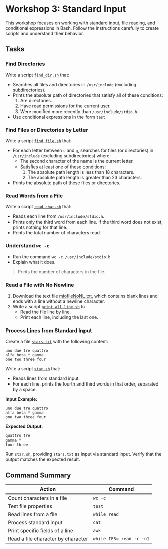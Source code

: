 # Workshop 3: Standard Input

This workshop focuses on working with standard input, file reading, and conditional expressions in Bash. Follow the instructions carefully to create scripts and understand their behavior.

## Tasks

### Find Directories
Write a script [`find_dir.sh`](./code/find_dir.sh) that:
- Searches all files and directories in `/usr/include` (excluding subdirectories).
- Prints the absolute path of directories that satisfy all of these conditions:
  1. Are directories.
  2. Have read permissions for the current user.
  3. Were modified more recently than `/usr/include/stdio.h`.
- Use conditional expressions in the form `test`.

### Find Files or Directories by Letter
Write a script [`find_file.sh`](./code/find_file.sh) that:
- For each letter between `c` and `g`, searches for files (or directories) in `/usr/include` (excluding subdirectories) where:
  - The second character of the name is the current letter.
  - Satisfies at least one of these conditions:
    1. The absolute path length is less than 18 characters.
    2. The absolute path length is greater than 23 characters.
- Prints the absolute path of these files or directories.

### Read Words from a File
Write a script [`read_char.sh`](./code/read_char.sh) that:
- Reads each line from `/usr/include/stdio.h`.
- Prints only the third word from each line. If the third word does not exist, prints nothing for that line.
- Prints the total number of characters read.

### Understand `wc -c`
- Run the command `wc -c /usr/include/stdio.h`.
- Explain what it does.
  
> Prints the number of characters in the file.

### Read a File with No Newline
1. Download the text file [miofileNoNL.txt](./code/miofileNoNL.txt), which contains blank lines and ends with a line without a newline character.
2. Write a script [`print_all_line.sh`](./code/print_all_line.sh) to:
   - Read the file line by line.
   - Print each line, including the last one.

### Process Lines from Standard Input
Create a file [`stars.txt`](./code/stars.txt) with the following content:
```
uno due tre quattro
alfa beta * gamma
one two three four
```

Write a script [`star.sh`](./code/star.sh) that:
- Reads lines from standard input.
- For each line, prints the fourth and third words in that order, separated by a space.

**Input Example:**
```
uno due tre quattro
alfa beta * gamma
one two three four
```

**Expected Output:**
```
quattro tre
gamma *
four three
```

Run `star.sh`, providing `stars.txt` as input via standard input. Verify that the output matches the expected result.

## Command Summary

| **Action**                              | **Command**       |
|-----------------------------------------|-------------------|
| Count characters in a file              | `wc -c`          |
| Test file properties                    | `test`           |
| Read lines from a file                  | `while read`     |
| Process standard input                  | `cat`            |
| Print specific fields of a line         | `awk`            |
| Read a file character by character      | `while IFS= read -r -n1` |

